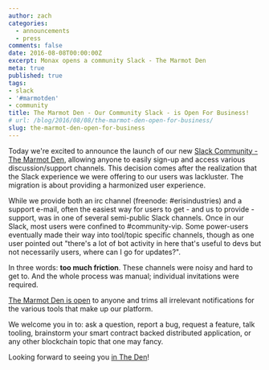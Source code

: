 ```yaml
---
author: zach
categories:
  - announcements
  - press
comments: false
date: 2016-08-08T00:00:00Z
excerpt: Monax opens a community Slack - The Marmot Den
meta: true
published: true
tags:
- slack
- '#marmotden'
- community
title: The Marmot Den - Our Community Slack - is Open For Business!
# url: /blog/2016/08/08/the-marmot-den-open-for-business/
slug: the-marmot-den-open-for-business
---
```


Today we're excited to announce the launch of our new [Slack Community - The Marmot Den](https://slack.monax.io), allowing anyone to easily sign-up and access various discussion/support channels. This decision comes after the realization that the Slack experience we were offering to our users was lackluster. The migration is about providing a harmonized user experience.

While we provide both an irc channel (freenode: #erisindustries) and a support e-mail, often the easiest way for users to get - and us to provide - support, was in one of several semi-public Slack channels. Once in our Slack, most users were confined to #community-vip. Some power-users eventually made their way into tool/topic specific channels, though as one user pointed out "there's a lot of bot activity in here that's useful to devs but not necessarily users, where can I go for updates?".

In three words: **too much friction**. These channels were noisy and hard to get to. And the whole process was manual; individual invitations were required.

[The Marmot Den is open](https://slack.monax.io) to anyone and trims all irrelevant notifications for the various tools that make up our platform.

We welcome you in to: ask a question, report a bug, request a feature, talk tooling, brainstorm your smart contract backed distributed application, or any other blockchain topic that one may fancy.

Looking forward to seeing you [in The Den](https://slack.monax.io)!

